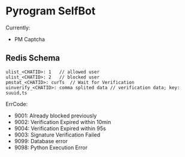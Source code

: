 # Pyrogram SelfBot

Currently:
- PM Captcha

## Redis Schema

```
ulist_<CHATID>: 1   // allowed user
ulist_<CHATID>: 2   // blocked user
pmstat_<CHATID>: curTs  // Wait for Verification
uinverify_<CHATID>: comma splited data // verification data; key: suuid,ts
```

ErrCode:

- 9001: Already blocked previously
- 9002: Verification Expired within 10min
- 9004: Verification Expired within 95s
- 9003: Signature Verification Failed
- 9099: Database error
- 9098: Python Execution Error